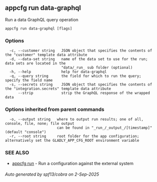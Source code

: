 ## appcfg run data-graphql

Run a data GraphQL query operation

```
appcfg run data-graphql [flags]
```

### Options

```
  -c, --customer string   JSON object that specifies the contents of the "customer" template data attribute
  -d, --data-set string   name of the data set to use for the run; data sets are located in the
                          "data/_run_ sub folder (optional)
  -h, --help              help for data-graphql
  -q, --query string      the field for which to run the query; specify the field name
  -s, --secrets string    JSON object that specifies the contents of the "integration.secrets" template data attribute
      --strip             strip the GraphQL response of the wrapped data
```

### Options inherited from parent commands

```
  -o, --output string   where to output run results; one of all, console, file, none; file output
                        can be found in "_run_/_output_/[timestamp]" (default "console")
  -r, --root string     root folder for the app configuration; alternatively set the GLADLY_APP_CFG_ROOT environment variable
```

### SEE ALSO

* [appcfg run](appcfg_run.md)	 - Run a configuration against the external system

###### Auto generated by spf13/cobra on 2-Sep-2025
